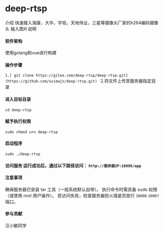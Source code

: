 # deep-rtsp
介绍
快速接入海康，大华，宇视，天地伟业，三星等摄像头厂家的h264编码摄像头 输入图片说明

#### 软件架构
使用golang和vue进行构建

#### 操作步骤
`1.[ git clone https://gitee.com/deep-rtsp/deep-rtsp.git](https://github.com/uviewjs/deep-rtsp.git) `
2.将文件上传至服务器指定目录

#### 进入目标目录
`cd deep-rtsp`
#### 赋予执行权限
`sudo chmod u+x deep-rtsp`
#### 启动程序
`sudo ./deep-rtsp`
#### 访问服务 运行成功后，通过以下路径访问： `http://服务器IP:10088/app`
#### 注意事项
确保服务器已安装 tar 工具（一般系统默认自带）。 执行命令时需具备 sudo 权限（或使用 root 用户操作）。 若访问失败，检查服务器防火墙是否放行 `10088` `10087` 端口。

#### 参与贡献
汪小敏同学
